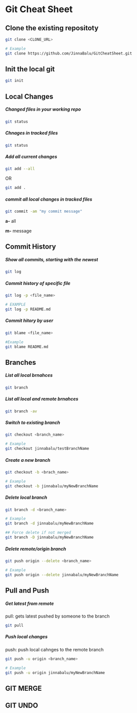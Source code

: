# Git Cheat Sheet

## Clone the existing repositoty

```bash
git clone <CLONE_URL>

# Example
git clone https://github.com/JinnaBalu/GitCheatSheet.git
```

## Init the local git

```bash
git init
```

## Local Changes

##### Changed files in your working repo

```bash
git status
```

##### Chnages in tracked files

```bash
git status
```

##### Add all current changes 

```bash
git add --all
```

OR

```bash
git add .
```

##### commit all local changes in tracked files

```bash
git commit -am "my commit message"
```

**a-** all

**m-** message

## Commit History

##### Show all commits, starting with the newest

```bash
git log
```

##### Commit history of specific file

```bash
git log -p <file_name>

# EXAMPLE
git log -p README.md
```

##### Commit hitory by user

```bash
git blame <file_name>

#Example
git blame README.md
```

## Branches

##### List all local brnahces

```bash
git branch
```

##### List all local and remote brnahces

```bash
git branch -av
```

##### Switch to existing branch

```bash
git checkout <branch_name>

# Example
git checkout jinnabalu/testBranchName
```

##### Create a new branch

```bash
git checkout -b <brach_name>

# Example
git checkout -b jinnabalu/myNewBranchName
```

##### Delete local branch

```bash
git branch -d <branch_name>

# Example
git branch -d jinnabalu/myNewBranchName

## Force delete if not merged
git branch -D jinnabalu/myNewBranchName
```

##### Delete remote/origin branch

```bash
git push origin --delete <branch_name>

# Example
git push origin --delete jinnabalu/myNewBranchName
```

## Pull and Push


##### Get latest from remote

pull: gets latest pushed by someone to the branch

```bash
git pull
```

##### Push local changes

push: push local cahnges to the remote branch

```bash
git push -u origin <branch_name>

# Example
git push -u origin jinnabalu/myNewBranchName
```

## GIT MERGE

## GIT UNDO